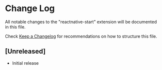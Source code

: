 # Change Log

All notable changes to the "reactnative-start" extension will be documented in this file.

Check [Keep a Changelog](http://keepachangelog.com/) for recommendations on how to structure this file.

## [Unreleased]

- Initial release
